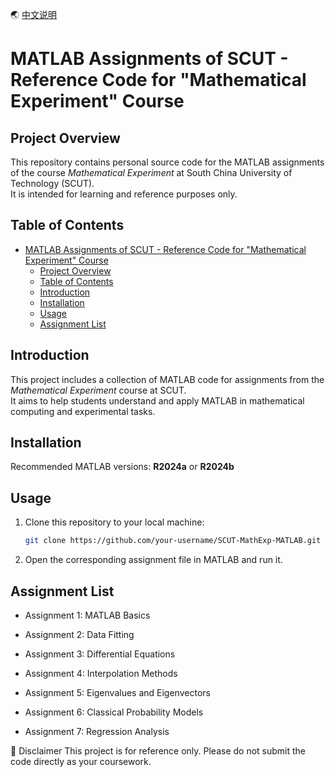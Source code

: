 🌏 [中文说明](./README.md)

# MATLAB Assignments of SCUT - Reference Code for "Mathematical Experiment" Course

## Project Overview

This repository contains personal source code for the MATLAB assignments of the course *Mathematical Experiment* at South China University of Technology (SCUT).  
It is intended for learning and reference purposes only.

## Table of Contents

- [MATLAB Assignments of SCUT - Reference Code for "Mathematical Experiment" Course](#matlab-assignments-of-scut---reference-code-for-mathematical-experiment-course)
  - [Project Overview](#project-overview)
  - [Table of Contents](#table-of-contents)
  - [Introduction](#introduction)
  - [Installation](#installation)
  - [Usage](#usage)
  - [Assignment List](#assignment-list)

## Introduction

This project includes a collection of MATLAB code for assignments from the *Mathematical Experiment* course at SCUT.  
It aims to help students understand and apply MATLAB in mathematical computing and experimental tasks.

## Installation

Recommended MATLAB versions: **R2024a** or **R2024b**

## Usage

1. Clone this repository to your local machine:

   ```bash
   git clone https://github.com/your-username/SCUT-MathExp-MATLAB.git
   ```

2. Open the corresponding assignment file in MATLAB and run it.

## Assignment List

- Assignment 1: MATLAB Basics

- Assignment 2: Data Fitting

- Assignment 3: Differential Equations

- Assignment 4: Interpolation Methods

- Assignment 5: Eigenvalues and Eigenvectors

- Assignment 6: Classical Probability Models

- Assignment 7: Regression Analysis

📌 Disclaimer
This project is for reference only. Please do not submit the code directly as your coursework.